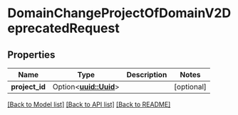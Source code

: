 # DomainChangeProjectOfDomainV2DeprecatedRequest

## Properties

Name | Type | Description | Notes
------------ | ------------- | ------------- | -------------
**project_id** | Option<[**uuid::Uuid**](uuid::Uuid.md)> |  | [optional]

[[Back to Model list]](../README.md#documentation-for-models) [[Back to API list]](../README.md#documentation-for-api-endpoints) [[Back to README]](../README.md)


